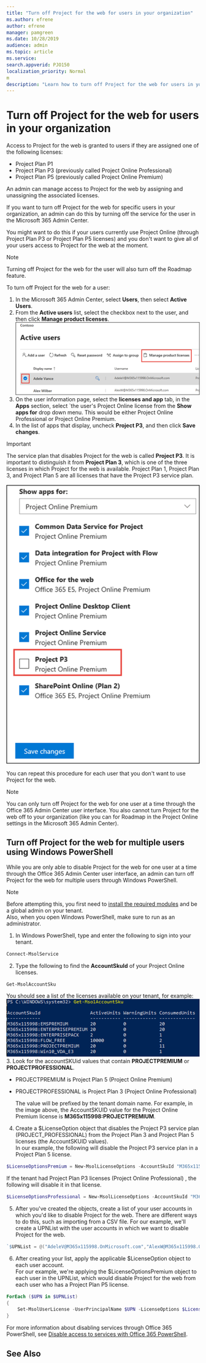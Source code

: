 ```yaml
---
title: "Turn off Project for the web for users in your organization"
ms.author: efrene
author: efrene
manager: pamgreen
ms.date: 10/28/2019
audience: admin
ms.topic: article
ms.service: 
search.appverid: PJO150
localization_priority: Normal
m
description: "Learn how to turn off Project for the web for users in your organization."
---
```


# Turn off Project for the web for users in your organization

Access to Project for the web is granted to users if they are assigned one of the following licenses:

- Project Plan P1
- Project Plan P3 (previously called Project Online Professional)
- Project Plan P5 (previously called Project Online Premium)

 An admin can manage access to Project for the web by assigning and unassigning the associated licenses. 

 If you want to turn off Project for the web for specific users in your organization, an admin can do this by turning off the service for the user in the Microsoft 365 Admin Center.  

You might want to do this if your users currently use Project Online (through Project Plan P3 or Project Plan P5 licenses) and you don't want to give all of your users access to Project for the web at the moment.

> [!NOTE]
> Turning off Project for the web for the user will also turn off the Roadmap feature.

To turn off Project for the web for a user:

1. In the Microsoft 365 Admin Center, select **Users**, then select **Active Users**.
2. From the **Active users** list, select the checkbox next to the user, and then click **Manage product licenses**.</br>
![Select user](media/activeusers.png)
3.  On the user information page, select the **licenses and app** tab, in the **Apps** section,  select `the user's Project Online license from the **Show apps for** drop down menu. This would be either Project Online Professional or Project Online Premium.
4. In the list of apps that display, uncheck **Project P3**, and then click **Save changes**.</br>
> [!Important]
> The service plan that disables Project for the web is called **Project P3**.  It is important to distinguish it from **Project Plan 3**, which is one of the three licenses in which Project for the web is available. Project Plan 1, Project Plan 3, and Project Plan 5 are all licenses that have the Project P3 service plan.</br>  
![Select user](media/p3service.png)

You can repeat this procedure for each user that you don't want to use Project for the web.

> [!NOTE]
> You can only turn off Project for the web for one user at a time through the Office 365 Admin Center user interface.  You also cannot turn Project for the web off to your organization (like you can for Roadmap in the Project Online settings in the Microsoft 365 Admin Center).

## Turn off Project for the web for multiple users using Windows PowerShell

While you are only able to disable Project for the web for one user at a time through the Office 365 Admin Center user interface, an admin can turn off Project for the web for multiple users through Windows PowerShell. 

> [!Note]
> Before attempting this, you first need to [install the required modules](https://docs.microsoft.com/office365/enterprise/powershell/connect-to-office-365-powershell#connect-with-the-microsoft-azure-active-directory-module-for-windows-powershell) and be a global admin on your tenant. </br>
> Also, when you open Windows PowerShell, make sure to run as an administrator. 



1. In Windows PowerShell, type and enter the following to sign into your tenant.</br>
```PowerShell
Connect-MsolService
```
2. Type the following to find the **AccountSkuId** of your Project Online licenses.</br>
```PowerShell
Get-MsolAccountSku
```
You should see a list of the licenses available on your tenant, for example:
![AccountSKUId](media/AccountSKUID.png) </br>
3. Look for the accountSKUid values that contain **PROJECTPREMIUM** or **PROJECTPROFESSIONAL**.
   - PROJECTPREMIUM is Project Plan 5 (Project Online Premium)
   - PROJECTPROFESSIONAL is Project Plan 3 (Project Online Professional)

        The value will be prefixed by the tenant domain name. For example, in the image above, the AccountSKUID value for the Project Online Premium license is **M365x115998:PROJECTPREMIUM**.</br>

4. Create a $LicenseOption object that disables the Project P3 service plan (PROJECT_PROFESSIONAL) from the Project Plan 3 and Project Plan 5 licenses (the AccountSKUID values). </br>In our example, the following will disable the Project P3 service plan in a Project Plan 5 license.</br>
```PowerShell
$LicenseOptionsPremium = New-MsolLicenseOptions -AccountSkuId "M365x115998:PROJECTPREMIUM" -DisabledPlans "PROJECT_PROFESSIONAL"
```
If the tenant had Project Plan P3 licenses (Project Online Professional) , the following will disable it in that license. </br>
```PowerShell
$LicenseOptionsProfessional = New-MsolLicenseOptions -AccountSkuId "M365x115998:PROJECTPROFESSIONAL" -DisabledPlans "PROJECT_PROFESSIONAL"
```
5. After you've created the objects, create a list of your user accounts in which you'd like to disable Project for the web.  There are different ways to do this, such as importing from a CSV file.  For our example, we'll create a UPNList with the user accounts in which we want to disable Project for the web.</br>
```PowerShell
`$UPNList = @("AdeleV@M365x115998.OnMicrosoft.com","AlexW@M365x115998.OnMicrosoft.com")
```

6. After creating your list, apply the applicable $LicenseOption object to each user account. </br>For our example, we're applying the $LicenseOptionsPremium object to each user in the UPNList, which would disable Project for the web from each user who has a Project Plan P5 license.  </br>
```PowerShell
ForEach ($UPN in $UPNList)
{
    Set-MsolUserLicense -UserPrincipalName $UPN -LicenseOptions $LicenseOptionsPremium    
}
```
For more information about disabling services through Office 365 PowerShell, see [Disable access to services with Office 365 PowerShell](https://docs.microsoft.com/office365/enterprise/powershell/disable-access-to-services-with-office-365-powershell). 


## See Also
  
  



